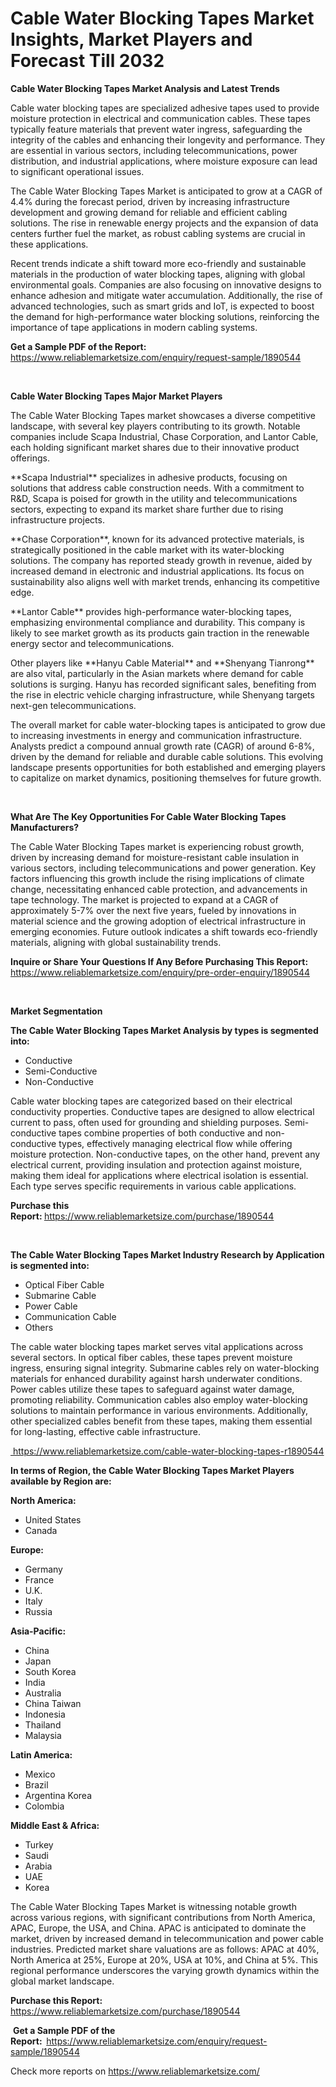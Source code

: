 <p><h1>Cable Water Blocking Tapes Market Insights, Market Players and Forecast Till 2032</h1></p><p><strong>Cable Water Blocking Tapes Market Analysis and Latest Trends</strong></p>
<p><p>Cable water blocking tapes are specialized adhesive tapes used to provide moisture protection in electrical and communication cables. These tapes typically feature materials that prevent water ingress, safeguarding the integrity of the cables and enhancing their longevity and performance. They are essential in various sectors, including telecommunications, power distribution, and industrial applications, where moisture exposure can lead to significant operational issues.</p><p>The Cable Water Blocking Tapes Market is anticipated to grow at a CAGR of 4.4% during the forecast period, driven by increasing infrastructure development and growing demand for reliable and efficient cabling solutions. The rise in renewable energy projects and the expansion of data centers further fuel the market, as robust cabling systems are crucial in these applications. </p><p>Recent trends indicate a shift toward more eco-friendly and sustainable materials in the production of water blocking tapes, aligning with global environmental goals. Companies are also focusing on innovative designs to enhance adhesion and mitigate water accumulation. Additionally, the rise of advanced technologies, such as smart grids and IoT, is expected to boost the demand for high-performance water blocking solutions, reinforcing the importance of tape applications in modern cabling systems.</p></p>
<p><strong>Get a Sample PDF of the Report:&nbsp;</strong> <a href="https://www.reliablemarketsize.com/enquiry/request-sample/1890544?utm_campaign=2445&utm_medium=2&utm_source=Github&utm_content=ia&utm_term=07042025&utm_id=cable-water-blocking-tapes">https://www.reliablemarketsize.com/enquiry/request-sample/1890544</a></p>
<p>&nbsp;</p>
<p><strong>Cable Water Blocking Tapes Major Market Players</strong></p>
<p><p>The Cable Water Blocking Tapes market showcases a diverse competitive landscape, with several key players contributing to its growth. Notable companies include Scapa Industrial, Chase Corporation, and Lantor Cable, each holding significant market shares due to their innovative product offerings.</p><p>**Scapa Industrial** specializes in adhesive products, focusing on solutions that address cable construction needs. With a commitment to R&D, Scapa is poised for growth in the utility and telecommunications sectors, expecting to expand its market share further due to rising infrastructure projects.</p><p>**Chase Corporation**, known for its advanced protective materials, is strategically positioned in the cable market with its water-blocking solutions. The company has reported steady growth in revenue, aided by increased demand in electronic and industrial applications. Its focus on sustainability also aligns well with market trends, enhancing its competitive edge.</p><p>**Lantor Cable** provides high-performance water-blocking tapes, emphasizing environmental compliance and durability. This company is likely to see market growth as its products gain traction in the renewable energy sector and telecommunications.</p><p>Other players like **Hanyu Cable Material** and **Shenyang Tianrong** are also vital, particularly in the Asian markets where demand for cable solutions is surging. Hanyu has recorded significant sales, benefiting from the rise in electric vehicle charging infrastructure, while Shenyang targets next-gen telecommunications.</p><p>The overall market for cable water-blocking tapes is anticipated to grow due to increasing investments in energy and communication infrastructure. Analysts predict a compound annual growth rate (CAGR) of around 6-8%, driven by the demand for reliable and durable cable solutions. This evolving landscape presents opportunities for both established and emerging players to capitalize on market dynamics, positioning themselves for future growth.</p></p>
<p>&nbsp;</p>
<p><strong>What Are The Key Opportunities For Cable Water Blocking Tapes Manufacturers?</strong></p>
<p><p>The Cable Water Blocking Tapes market is experiencing robust growth, driven by increasing demand for moisture-resistant cable insulation in various sectors, including telecommunications and power generation. Key factors influencing this growth include the rising implications of climate change, necessitating enhanced cable protection, and advancements in tape technology. The market is projected to expand at a CAGR of approximately 5-7% over the next five years, fueled by innovations in material science and the growing adoption of electrical infrastructure in emerging economies. Future outlook indicates a shift towards eco-friendly materials, aligning with global sustainability trends.</p></p>
<p><strong>Inquire or Share Your Questions If Any Before Purchasing This Report:</strong> <a href="https://www.reliablemarketsize.com/enquiry/pre-order-enquiry/1890544?utm_campaign=2445&utm_medium=2&utm_source=Github&utm_content=ia&utm_term=07042025&utm_id=cable-water-blocking-tapes">https://www.reliablemarketsize.com/enquiry/pre-order-enquiry/1890544</a></p>
<p>&nbsp;</p>
<p><strong>Market Segmentation</strong></p>
<p><strong>The Cable Water Blocking Tapes Market Analysis by types is segmented into:</strong></p>
<p><ul><li>Conductive</li><li>Semi-Conductive</li><li>Non-Conductive</li></ul></p>
<p><p>Cable water blocking tapes are categorized based on their electrical conductivity properties. Conductive tapes are designed to allow electrical current to pass, often used for grounding and shielding purposes. Semi-conductive tapes combine properties of both conductive and non-conductive types, effectively managing electrical flow while offering moisture protection. Non-conductive tapes, on the other hand, prevent any electrical current, providing insulation and protection against moisture, making them ideal for applications where electrical isolation is essential. Each type serves specific requirements in various cable applications.</p></p>
<p><strong>Purchase this Report:&nbsp;</strong><a href="https://www.reliablemarketsize.com/purchase/1890544?utm_campaign=2445&utm_medium=2&utm_source=Github&utm_content=ia&utm_term=07042025&utm_id=cable-water-blocking-tapes">https://www.reliablemarketsize.com/purchase/1890544</a></p>
<p>&nbsp;</p>
<p><strong>The Cable Water Blocking Tapes Market Industry Research by Application is segmented into:</strong></p>
<p><ul><li>Optical Fiber Cable</li><li>Submarine Cable</li><li>Power Cable</li><li>Communication Cable</li><li>Others</li></ul></p>
<p><p>The cable water blocking tapes market serves vital applications across several sectors. In optical fiber cables, these tapes prevent moisture ingress, ensuring signal integrity. Submarine cables rely on water-blocking materials for enhanced durability against harsh underwater conditions. Power cables utilize these tapes to safeguard against water damage, promoting reliability. Communication cables also employ water-blocking solutions to maintain performance in various environments. Additionally, other specialized cables benefit from these tapes, making them essential for long-lasting, effective cable infrastructure.</p></p>
<p><a href="https://www.reliablemarketsize.com/cable-water-blocking-tapes-r1890544?utm_campaign=2445&utm_medium=2&utm_source=Github&utm_content=ia&utm_term=07042025&utm_id=cable-water-blocking-tapes">&nbsp;https://www.reliablemarketsize.com/cable-water-blocking-tapes-r1890544</a></p>
<p><strong>In terms of Region, the Cable Water Blocking Tapes Market Players available by Region are:</strong></p>
<p>
    <p> <strong> North America: </strong>
        <ul>
            <li>United States</li>
            <li>Canada</li>
        </ul>
        </p> 
    <p> <strong> Europe: </strong>
        <ul>
            <li>Germany</li>
            <li>France</li>
            <li>U.K.</li>
            <li>Italy</li>
            <li>Russia</li>
        </ul>
        </p> 
    <p> <strong> Asia-Pacific: </strong>
        <ul>
            <li>China</li>
            <li>Japan</li>
            <li>South Korea</li>
            <li>India</li>
            <li>Australia</li>
            <li>China Taiwan</li>
            <li>Indonesia</li>
            <li>Thailand</li>
            <li>Malaysia</li>
        </ul>
        </p> 
    <p> <strong> Latin America: </strong>
        <ul>
            <li>Mexico</li>
            <li>Brazil</li>
            <li>Argentina Korea</li>
            <li>Colombia</li>
        </ul>
        </p> 
    <p> <strong> Middle East & Africa: </strong>
        <ul>
            <li>Turkey</li>
            <li>Saudi</li>
            <li>Arabia</li>
            <li>UAE</li>
            <li>Korea</li>
        </ul>
    </p>
    </p>
<p><p>The Cable Water Blocking Tapes Market is witnessing notable growth across various regions, with significant contributions from North America, APAC, Europe, the USA, and China. APAC is anticipated to dominate the market, driven by increased demand in telecommunication and power cable industries. Predicted market share valuations are as follows: APAC at 40%, North America at 25%, Europe at 20%, USA at 10%, and China at 5%. This regional performance underscores the varying growth dynamics within the global market landscape.</p></p>
<p><strong>Purchase this Report: </strong><a href="https://www.reliablemarketsize.com/purchase/1890544?utm_campaign=2445&utm_medium=2&utm_source=Github&utm_content=ia&utm_term=07042025&utm_id=cable-water-blocking-tapes">https://www.reliablemarketsize.com/purchase/1890544</a></p>
<p>&nbsp;<strong>Get a Sample PDF of the Report:&nbsp;&nbsp;</strong><a href="https://www.reliablemarketsize.com/enquiry/request-sample/1890544?utm_campaign=2445&utm_medium=2&utm_source=Github&utm_content=ia&utm_term=07042025&utm_id=cable-water-blocking-tapes">https://www.reliablemarketsize.com/enquiry/request-sample/1890544</a></p>
<p><strong></strong></p>
<p>Check more reports on <a href="https://www.reliablemarketsize.com/?utm_campaign=2445&utm_medium=2&utm_source=Github&utm_content=ia&utm_term=07042025&utm_id=cable-water-blocking-tapes">https://www.reliablemarketsize.com/</a></p>